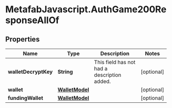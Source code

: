 # MetafabJavascript.AuthGame200ResponseAllOf

## Properties

Name | Type | Description | Notes
------------ | ------------- | ------------- | -------------
**walletDecryptKey** | **String** | This field has not had a description added. | [optional] 
**wallet** | [**WalletModel**](WalletModel.md) |  | [optional] 
**fundingWallet** | [**WalletModel**](WalletModel.md) |  | [optional] 


